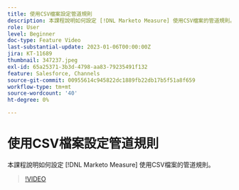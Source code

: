 ```yaml
---
title: 使用CSV檔案設定管道規則
description: 本課程說明如何設定 [!DNL Marketo Measure] 使用CSV檔案的管道規則。
role: User
level: Beginner
doc-type: Feature Video
last-substantial-update: 2023-01-06T00:00:00Z
jira: KT-11689
thumbnail: 347237.jpeg
exl-id: 65a25371-3b3d-4798-aa83-79235491f132
feature: Salesforce, Channels
source-git-commit: 00955614c945822dc1889fb22db17b5f51a8f659
workflow-type: tm+mt
source-wordcount: '40'
ht-degree: 0%

---
```


# 使用CSV檔案設定管道規則

本課程說明如何設定 [!DNL Marketo Measure] 使用CSV檔案的管道規則。

>[!VIDEO](https://video.tv.adobe.com/v/347237/?quality=12&learn=on)
